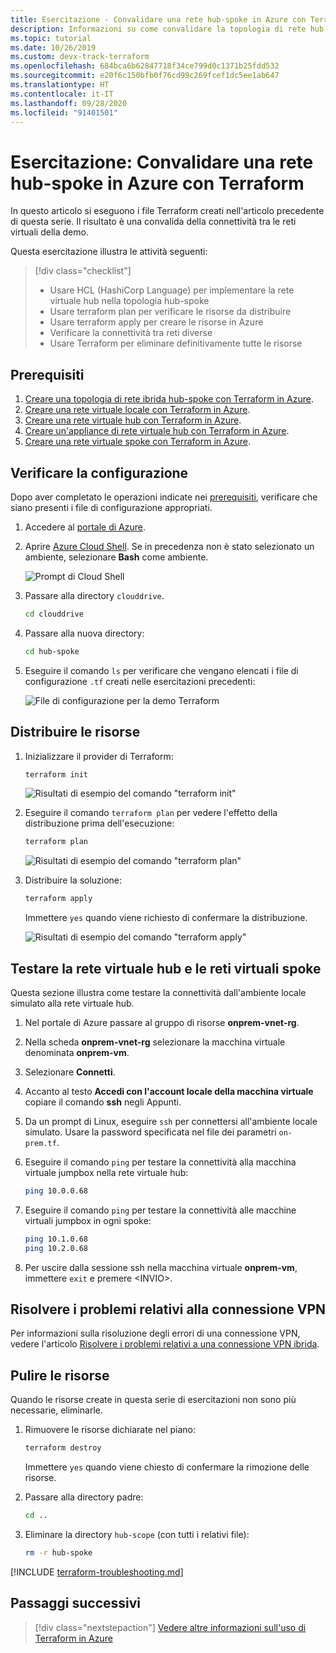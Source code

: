 ```yaml
---
title: Esercitazione - Convalidare una rete hub-spoke in Azure con Terraform
description: Informazioni su come convalidare la topologia di rete hub-spoke con tutte le reti virtuali connesse tra loro.
ms.topic: tutorial
ms.date: 10/26/2019
ms.custom: devx-track-terraform
ms.openlocfilehash: 684bca6b62847718f34ce799d0c1371b25fdd532
ms.sourcegitcommit: e20f6c150bfb0f76cd99c269fcef1dc5ee1ab647
ms.translationtype: HT
ms.contentlocale: it-IT
ms.lasthandoff: 09/28/2020
ms.locfileid: "91401501"
---
```

# <a name="tutorial-validate-a-hub-and-spoke-network-in-azure-using-terraform"></a>Esercitazione: Convalidare una rete hub-spoke in Azure con Terraform

In questo articolo si eseguono i file Terraform creati nell'articolo precedente di questa serie. Il risultato è una convalida della connettività tra le reti virtuali della demo.

Questa esercitazione illustra le attività seguenti:

> [!div class="checklist"]
> * Usare HCL (HashiCorp Language) per implementare la rete virtuale hub nella topologia hub-spoke
> * Usare terraform plan per verificare le risorse da distribuire
> * Usare terraform apply per creare le risorse in Azure
> * Verificare la connettività tra reti diverse
> * Usare Terraform per eliminare definitivamente tutte le risorse

## <a name="prerequisites"></a>Prerequisiti

1. [Creare una topologia di rete ibrida hub-spoke con Terraform in Azure](./hub-spoke-introduction.md).
1. [Creare una rete virtuale locale con Terraform in Azure](./hub-spoke-on-prem.md).
1. [Creare una rete virtuale hub con Terraform in Azure](./hub-spoke-hub-network.md).
1. [Creare un'appliance di rete virtuale hub con Terraform in Azure](./hub-spoke-hub-nva.md).
1. [Creare una rete virtuale spoke con Terraform in Azure](./hub-spoke-spoke-network.md).

## <a name="verify-your-configuration"></a>Verificare la configurazione

Dopo aver completato le operazioni indicate nei [prerequisiti](#prerequisites), verificare che siano presenti i file di configurazione appropriati.

1. Accedere al [portale di Azure](https://portal.azure.com).

1. Aprire [Azure Cloud Shell](/azure/cloud-shell/overview). Se in precedenza non è stato selezionato un ambiente, selezionare **Bash** come ambiente.

    ![Prompt di Cloud Shell](./media/common/azure-portal-cloud-shell-button-min.png)

1. Passare alla directory `clouddrive`.

    ```bash
    cd clouddrive
    ```

1. Passare alla nuova directory:

    ```bash
    cd hub-spoke
    ```

1. Eseguire il comando `ls` per verificare che vengano elencati i file di configurazione `.tf` creati nelle esercitazioni precedenti:

    ![File di configurazione per la demo Terraform](./media/hub-and-spoke-tutorial-series/hub-spoke-config-files.png)

## <a name="deploy-the-resources"></a>Distribuire le risorse

1. Inizializzare il provider di Terraform:
    
    ```bash
    terraform init
    ```
    
    ![Risultati di esempio del comando "terraform init"](./media/hub-and-spoke-tutorial-series/hub-spoke-terraform-init.png)
    
1. Eseguire il comando `terraform plan` per vedere l'effetto della distribuzione prima dell'esecuzione:

    ```bash
    terraform plan
    ```
    
    ![Risultati di esempio del comando "terraform plan"](./media/hub-and-spoke-tutorial-series/hub-spoke-terraform-plan.png)

1. Distribuire la soluzione:

    ```bash
    terraform apply
    ```
    
    Immettere `yes` quando viene richiesto di confermare la distribuzione.

    ![Risultati di esempio del comando "terraform apply"](./media/hub-and-spoke-tutorial-series/hub-spoke-terraform-apply.png)
    
## <a name="test-the-hub-vnet-and-spoke-vnets"></a>Testare la rete virtuale hub e le reti virtuali spoke

Questa sezione illustra come testare la connettività dall'ambiente locale simulato alla rete virtuale hub.

1. Nel portale di Azure passare al gruppo di risorse **onprem-vnet-rg**.

1. Nella scheda **onprem-vnet-rg** selezionare la macchina virtuale denominata **onprem-vm**.

1. Selezionare **Connetti**.

1. Accanto al testo **Accedi con l'account locale della macchina virtuale** copiare il comando **ssh** negli Appunti.

1. Da un prompt di Linux, eseguire `ssh` per connettersi all'ambiente locale simulato. Usare la password specificata nel file dei parametri `on-prem.tf`.

1. Eseguire il comando `ping` per testare la connettività alla macchina virtuale jumpbox nella rete virtuale hub:

   ```bash
   ping 10.0.0.68
   ```

1. Eseguire il comando `ping` per testare la connettività alle macchine virtuali jumpbox in ogni spoke:

   ```bash
   ping 10.1.0.68
   ping 10.2.0.68
   ```

1. Per uscire dalla sessione ssh nella macchina virtuale **onprem-vm**, immettere `exit` e premere &lt;INVIO>.

## <a name="troubleshoot-vpn-issues"></a>Risolvere i problemi relativi alla connessione VPN

Per informazioni sulla risoluzione degli errori di una connessione VPN, vedere l'articolo [Risolvere i problemi relativi a una connessione VPN ibrida](/azure/architecture/reference-architectures/hybrid-networking/troubleshoot-vpn).

## <a name="clean-up-resources"></a>Pulire le risorse

Quando le risorse create in questa serie di esercitazioni non sono più necessarie, eliminarle.

1. Rimuovere le risorse dichiarate nel piano:

    ```bash
    terraform destroy
    ```

    Immettere `yes` quando viene chiesto di confermare la rimozione delle risorse.

1. Passare alla directory padre:

    ```bash
    cd ..
    ```

1. Eliminare la directory `hub-scope` (con tutti i relativi file):

    ```bash
    rm -r hub-spoke
    ```

[!INCLUDE [terraform-troubleshooting.md](includes/terraform-troubleshooting.md)]

## <a name="next-steps"></a>Passaggi successivi

> [!div class="nextstepaction"] 
> [Vedere altre informazioni sull'uso di Terraform in Azure](/azure/terraform)